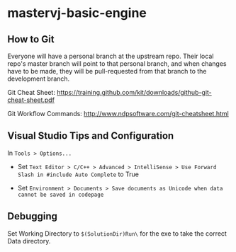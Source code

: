 # mastervj-basic-engine

## How to Git

Everyone will have a personal branch at the upstream repo. Their local repo's master
branch will point to that personal branch, and when changes have to be made, they will
be pull-requested from that branch to the development branch.

Git Cheat Sheet: https://training.github.com/kit/downloads/github-git-cheat-sheet.pdf

Git Workflow Commands: http://www.ndpsoftware.com/git-cheatsheet.html


## Visual Studio Tips and Configuration

In `Tools > Options...`

- Set `Text Editor > C/C++ > Advanced > IntelliSense > Use Forward Slash in #include Auto Complete`
to True

- Set `Environment > Documents > Save documents as Unicode when data cannot be saved in codepage`


## Debugging

Set Working Directory to `$(SolutionDir)Run\` for the exe to take the correct Data directory.
